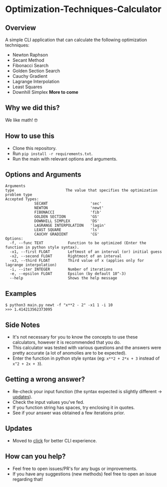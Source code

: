 # Optimization-Techniques-Calculator
## Overview 
   A simple CLI application that can calculate the following optimization techniques:
   - Newton Raphson
   - Secant Method
   - Fibonacci Search
   - Golden Section Search
   - Cauchy Gradient
   - Lagrange Interpolation
   - Least Squares
   - Downhill Simplex
   **More to come**

## Why we did this?
   We like math! 🤓

## How to use this
   * Clone this repository.
   * Run `pip install -r requirements.txt`.
   * Run the main with relevant options and arguments.

## Options and Arguments
```
Arguments
type                       The value that specifies the optimization problem type
Accepted Types:
             SECANT                   'sec'
             NEWTON                   'newt'
             FIBONACCI                'fib'
             GOLDEN SECTION           'GS'
             DOWNHILL SIMPLEX         'DS'
             LAGRANGE INTERPOLATION   'lagin'
             LEAST SQUARE             'ls'
             CAUCHY GRADIENT          'CG'
Options:
  -f, --func TEXT           Function to be optimized (Enter the function in python style syntax).
  -x1, --first FLOAT        Leftmost of an interval (or) initial guess
  -x2, --second FLOAT       Rightmost of an interval
  -x3, --third FLOAT        Third value of x (applies only for lagrange interpolation)
  -i, --iter INTEGER        Number of iterations
  -e, --epsilon FLOAT       Epsilon (by default 10^-3)
  --help                    Shows the help message
```

## Examples
```
$ python3 main.py newt -f "x**2 - 2" -x1 1 -i 10
>>> 1.414213562373095
```
 
## Side Notes
   * It's not necessary for you to know the concepts to use these calculators, however it is recommended that you do.
   * This calculator was tested with various questions and the answers were pretty accurate (a lot of anomolies are to be expected).
   * Enter the function in python style syntax (eg: `x**2 + 2*x + 3` instead of `x^2 + 2x + 3`).
   
## Getting a wrong answer?
   * Re-check your input function (the syntax expected is slightly different -> [updates](#Updates)).
   * Check the input values you've fed. 
   * If you function string has spaces, try enclosing it in quotes.
   * See if your answer was obtained a few iterations prior.

## Updates
   * Moved to [click](https://www.google.com/search?client=safari&rls=en&q=click+python&ie=UTF-8&oe=UTF-8) for better CLI experience.

## How can you help?
- Feel free to open issues/PR's for any bugs or improvements.
- If you have any suggestions (new methods) feel free to open an issue regarding that!
